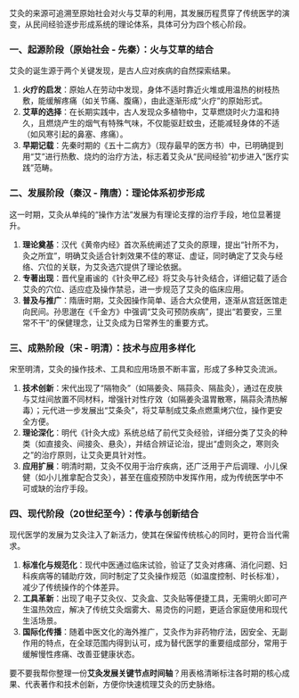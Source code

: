 艾灸的来源可追溯至原始社会对火与艾草的利用，其发展历程贯穿了传统医学的演变，从民间经验逐步形成系统的理论体系，具体可分为四个核心阶段。

### 一、起源阶段（原始社会 - 先秦）：火与艾草的结合
艾灸的诞生源于两个关键发现，是古人应对疾病的自然探索结果。
1. **火疗的启发**：原始人在劳动中发现，身体不适时靠近火堆或用温热的树枝热敷，能缓解疼痛（如关节痛、腹痛），由此逐渐形成“火疗”的原始形式。
2. **艾草的选择**：在长期实践中，古人发现众多植物中，艾草燃烧时火力温和持久，且燃烧产生的烟气有特殊气味，不仅能驱赶蚊虫，还能减轻身体的不适（如风寒引起的鼻塞、疼痛）。
3. **早期记载**：先秦时期的《五十二病方》（现存最早的医方书）中，已明确提到用“艾”进行热敷、烧灼的治疗方法，标志着艾灸从“民间经验”初步进入“医疗实践”范畴。

### 二、发展阶段（秦汉 - 隋唐）：理论体系初步形成
这一时期，艾灸从单纯的“操作方法”发展为有理论支撑的治疗手段，地位显著提升。
1. **理论奠基**：汉代《黄帝内经》首次系统阐述了艾灸的原理，提出“针所不为，灸之所宜”，明确艾灸适合针刺效果不佳的寒证、虚证，同时确定了艾灸与经络、穴位的关联，为艾灸选穴提供了理论依据。
2. **专著出现**：晋代皇甫谧的《针灸甲乙经》将艾灸与针灸结合，详细记载了适合艾灸的穴位、适应症及操作禁忌，进一步规范了艾灸的临床应用。
3. **普及与推广**：隋唐时期，艾灸因操作简单、适合大众使用，逐渐从宫廷医馆走向民间。孙思邈在《千金方》中强调“艾灸可预防疾病”，提出“若要安，三里常不干”的保健理念，让艾灸成为日常养生的重要方式。

### 三、成熟阶段（宋 - 明清）：技术与应用多样化
宋至明清，艾灸的操作技术、工具和应用场景不断丰富，形成了多种艾灸流派。
1. **技术创新**：宋代出现了“隔物灸”（如隔姜灸、隔蒜灸、隔盐灸），通过在皮肤与艾炷间放置不同材料，增强针对性疗效（如隔姜灸温胃散寒，隔蒜灸清热解毒）；元代进一步发展出“艾条灸”，将艾草制成艾条点燃熏烤穴位，操作更安全方便。
2. **理论深化**：明代《针灸大成》系统总结了前代艾灸经验，详细分类了艾灸的种类（如直接灸、间接灸、悬灸），并结合辨证论治，提出“虚则灸之，寒则灸之”的治疗原则，让艾灸更具针对性。
3. **应用扩展**：明清时期，艾灸不仅用于治疗疾病，还广泛用于产后调理、小儿保健（如小儿推拿配合艾灸），甚至在瘟疫预防中发挥作用，成为传统医学中不可或缺的治疗手段。

### 四、现代阶段（20世纪至今）：传承与创新结合
现代医学的发展为艾灸注入了新活力，使其在保留传统核心的同时，更符合当代需求。
1. **标准化与规范化**：现代中医通过临床试验，验证了艾灸对疼痛、消化问题、妇科疾病等的辅助疗效，同时制定了艾灸操作规范（如温度控制、时长标准），减少了传统操作的个体差异。
2. **工具革新**：出现了电子艾灸仪、艾灸盒、艾灸贴等便捷工具，无需明火即可产生温热效应，解决了传统艾灸烟雾大、易烫伤的问题，更适合家庭使用和现代生活场景。
3. **国际化传播**：随着中医文化的海外推广，艾灸作为非药物疗法，因安全、无副作用的特点，在全球范围内得到认可，成为替代医学的重要组成部分，常用于缓解慢性疼痛、改善亚健康状态。

要不要我帮你整理一份**艾灸发展关键节点时间轴**？用表格清晰标注各时期的核心成果、代表著作和技术创新，方便你快速梳理艾灸的历史脉络。